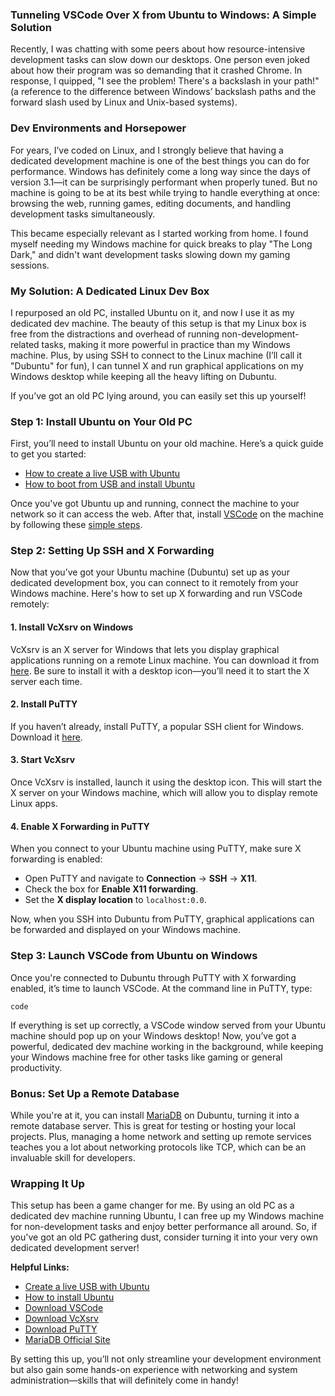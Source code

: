 ### Tunneling VSCode Over X from Ubuntu to Windows: A Simple Solution

Recently, I was chatting with some peers about how resource-intensive development tasks can slow down our desktops. One person even joked about how their program was so demanding that it crashed Chrome. In response, I quipped, "I see the problem! There's a backslash in your path!" (a reference to the difference between Windows’ backslash paths and the forward slash used by Linux and Unix-based systems).

### Dev Environments and Horsepower

For years, I’ve coded on Linux, and I strongly believe that having a dedicated development machine is one of the best things you can do for performance. Windows has definitely come a long way since the days of version 3.1—it can be surprisingly performant when properly tuned. But no machine is going to be at its best while trying to handle everything at once: browsing the web, running games, editing documents, and handling development tasks simultaneously.

This became especially relevant as I started working from home. I found myself needing my Windows machine for quick breaks to play "The Long Dark," and didn't want development tasks slowing down my gaming sessions.

### My Solution: A Dedicated Linux Dev Box

I repurposed an old PC, installed Ubuntu on it, and now I use it as my dedicated dev machine. The beauty of this setup is that my Linux box is free from the distractions and overhead of running non-development-related tasks, making it more powerful in practice than my Windows machine. Plus, by using SSH to connect to the Linux machine (I’ll call it "Dubuntu" for fun), I can tunnel X and run graphical applications on my Windows desktop while keeping all the heavy lifting on Dubuntu.

If you’ve got an old PC lying around, you can easily set this up yourself!

### Step 1: Install Ubuntu on Your Old PC

First, you’ll need to install Ubuntu on your old machine. Here’s a quick guide to get you started:

- [How to create a live USB with Ubuntu](https://ubuntu.com/tutorials/create-a-usb-stick-on-windows)
- [How to boot from USB and install Ubuntu](https://ubuntu.com/tutorials/install-ubuntu-desktop)

Once you've got Ubuntu up and running, connect the machine to your network so it can access the web. After that, install [VSCode](https://code.visualstudio.com/) on the machine by following these [simple steps](https://code.visualstudio.com/docs/setup/linux).

### Step 2: Setting Up SSH and X Forwarding

Now that you’ve got your Ubuntu machine (Dubuntu) set up as your dedicated development box, you can connect to it remotely from your Windows machine. Here's how to set up X forwarding and run VSCode remotely:

#### 1. Install VcXsrv on Windows

VcXsrv is an X server for Windows that lets you display graphical applications running on a remote Linux machine. You can download it from [here](https://sourceforge.net/projects/vcxsrv/). Be sure to install it with a desktop icon—you’ll need it to start the X server each time.

#### 2. Install PuTTY

If you haven’t already, install PuTTY, a popular SSH client for Windows. Download it [here](https://www.chiark.greenend.org.uk/~sgtatham/putty/latest.html).

#### 3. Start VcXsrv

Once VcXsrv is installed, launch it using the desktop icon. This will start the X server on your Windows machine, which will allow you to display remote Linux apps.

#### 4. Enable X Forwarding in PuTTY

When you connect to your Ubuntu machine using PuTTY, make sure X forwarding is enabled:

- Open PuTTY and navigate to **Connection** → **SSH** → **X11**.
- Check the box for **Enable X11 forwarding**.
- Set the **X display location** to `localhost:0.0`.

Now, when you SSH into Dubuntu from PuTTY, graphical applications can be forwarded and displayed on your Windows machine.

### Step 3: Launch VSCode from Ubuntu on Windows

Once you're connected to Dubuntu through PuTTY with X forwarding enabled, it’s time to launch VSCode. At the command line in PuTTY, type:

```
code
```

If everything is set up correctly, a VSCode window served from your Ubuntu machine should pop up on your Windows desktop! Now, you’ve got a powerful, dedicated dev machine working in the background, while keeping your Windows machine free for other tasks like gaming or general productivity.

### Bonus: Set Up a Remote Database

While you're at it, you can install [MariaDB](https://mariadb.org/) on Dubuntu, turning it into a remote database server. This is great for testing or hosting your local projects. Plus, managing a home network and setting up remote services teaches you a lot about networking protocols like TCP, which can be an invaluable skill for developers.

### Wrapping It Up

This setup has been a game changer for me. By using an old PC as a dedicated dev machine running Ubuntu, I can free up my Windows machine for non-development tasks and enjoy better performance all around. So, if you've got an old PC gathering dust, consider turning it into your very own dedicated development server!

**Helpful Links:**
- [Create a live USB with Ubuntu](https://ubuntu.com/tutorials/create-a-usb-stick-on-windows)
- [How to install Ubuntu](https://ubuntu.com/tutorials/install-ubuntu-desktop)
- [Download VSCode](https://code.visualstudio.com/)
- [Download VcXsrv](https://sourceforge.net/projects/vcxsrv/)
- [Download PuTTY](https://www.chiark.greenend.org.uk/~sgtatham/putty/latest.html)
- [MariaDB Official Site](https://mariadb.org/)

By setting this up, you’ll not only streamline your development environment but also gain some hands-on experience with networking and system administration—skills that will definitely come in handy!
